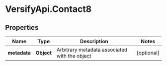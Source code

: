 # VersifyApi.Contact8

## Properties

Name | Type | Description | Notes
------------ | ------------- | ------------- | -------------
**metadata** | **Object** | Arbitrary metadata associated with the object | [optional] 


